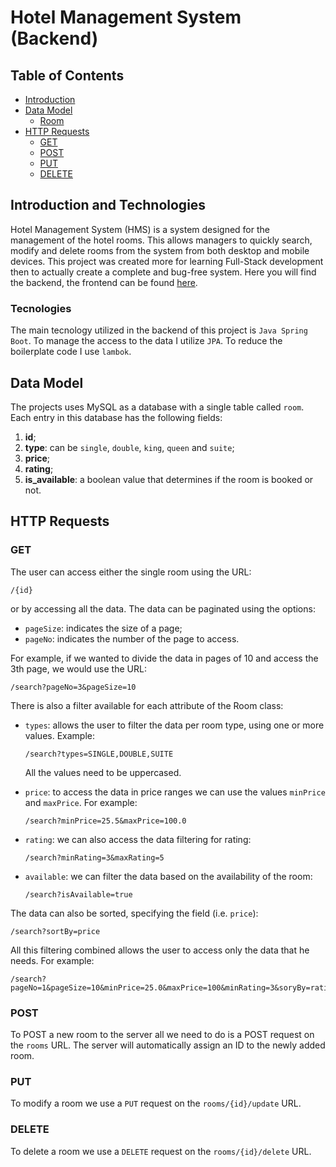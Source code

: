 # Hotel Management System (Backend)

## Table of Contents

-   [Introduction](#introduction)
-   [Data Model](#data-model)
    -   [Room](#room)
-   [HTTP Requests](#http-requests)
    -   [GET](#get)
    -   [POST](#post)
    -   [PUT](#put)
    -   [DELETE](#delete)

## Introduction and Technologies

Hotel Management System (HMS) is a system designed for the management of the hotel rooms. This allows managers to quickly search, modify and delete rooms from the system from both desktop and mobile devices. This project was created more for learning Full-Stack development then to actually create a complete and bug-free system. Here you will find the backend, the frontend can be found <a href='https://github.com/AleandroPresta/hms-frontend'>here</a>.

### Tecnologies

The main tecnology utilized in the backend of this project is `Java Spring Boot`. To manage the access to the data I utilize `JPA`. To reduce the boilerplate code I use `lambok`.

## Data Model

The projects uses MySQL as a database with a single table called `room`. Each entry in this database has the following fields:

1. **id**;
2. **type**: can be `single`, `double`, `king`, `queen` and `suite`;
3. **price**;
4. **rating**;
5. **is_available**: a boolean value that determines if the room is booked or not.

## HTTP Requests

### GET

The user can access either the single room using the URL:

```
/{id}
```

or by accessing all the data. The data can be paginated using the options:

-   `pageSize`: indicates the size of a page;
-   `pageNo`: indicates the number of the page to access.

For example, if we wanted to divide the data in pages of 10 and access the 3th page, we would use the URL:

```
/search?pageNo=3&pageSize=10
```

There is also a filter available for each attribute of the Room class:

-   `types`: allows the user to filter the data per room type, using one or more values. Example:

    ```
    /search?types=SINGLE,DOUBLE,SUITE
    ```

    All the values need to be uppercased.

-   `price`: to access the data in price ranges we can use the values `minPrice` and `maxPrice`. For example:

    ```
    /search?minPrice=25.5&maxPrice=100.0
    ```

-   `rating`: we can also access the data filtering for rating:

    ```
    /search?minRating=3&maxRating=5
    ```

-   `available`: we can filter the data based on the availability of the room:

    ```
    /search?isAvailable=true
    ```

The data can also be sorted, specifying the field (i.e. `price`):

```
/search?sortBy=price
```

All this filtering combined allows the user to access only the data that he needs. For example:

```url
/search?pageNo=1&pageSize=10&minPrice=25.0&maxPrice=100&minRating=3&soryBy=rating
```

### POST

To POST a new room to the server all we need to do is a POST request on the `rooms` URL. The server will automatically assign an ID to the newly added room.

### PUT

To modify a room we use a `PUT` request on the `rooms/{id}/update` URL.

### DELETE

To delete a room we use a `DELETE` request on the `rooms/{id}/delete` URL.
